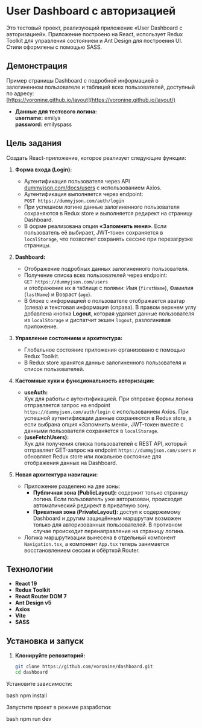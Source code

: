 # User Dashboard с авторизацией

Это тестовый проект, реализующий приложение «User Dashboard с авторизацией». Приложение построено на React, использует Redux Toolkit для управления состоянием и Ant Design для построения UI. Стили оформлены с помощью SASS.

## Демонстрация

Пример страницы Dashboard с подробной информацией о залогиненном пользователе и таблицей всех пользователей, доступный по адресу:  
[https://voronine.github.io/layout](https://voronine.github.io/layout/)

- **Данные для тестового логина:**  
  **username:** emilys  
  **password:** emilyspass

## Цель задания

Создать React-приложение, которое реализует следующие функции:

1. **Форма входа (Login):**
   - Аутентификация пользователя через API [dummyjson.com/docs/users](https://dummyjson.com/docs/users) с использованием Axios.
   - Аутентификация выполняется через endpoint:  
     `POST https://dummyjson.com/auth/login`
   - При успешном логине данные залогиненного пользователя сохраняются в Redux store и выполняется редирект на страницу Dashboard.
   - В форме реализована опция **«Запомнить меня»**. Если пользователь её выбирает, JWT-токен сохраняется в `localStorage`, что позволяет сохранять сессию при перезагрузке страницы.

2. **Dashboard:**
   - Отображение подробных данных залогиненного пользователя.
   - Получение списка всех пользователей через endpoint:  
     `GET https://dummyjson.com/users`  
     и отображение их в таблице с полями: Имя (`firstName`), Фамилия (`lastName`) и Возраст (`age`).
   - В блоке с информацией о пользователе отображается аватар (слева) и текстовая информация (справа). В правом верхнем углу добавлена кнопка **Logout**, которая удаляет данные пользователя из `localStorage` и диспатчит экшен `logout`, разлогинивая приложение.

3. **Управление состоянием и архитектура:**
   - Глобальное состояние приложения организовано с помощью Redux Toolkit.
   - В Redux store хранятся данные залогиненного пользователя и список пользователей.

4. **Кастомные хуки и функциональность авторизации:**
   - **useAuth:**  
     Хук для работы с аутентификацией. При отправке формы логина отправляется запрос на endpoint `https://dummyjson.com/auth/login` с использованием Axios. При успешной аутентификации данные сохраняются в Redux store, а если выбрана опция «Запомнить меня», JWT-токен вместе с данными пользователя сохраняется в `localStorage`.
   - **(useFetchUsers):**  
     Хук для получения списка пользователей с REST API, который отправляет GET-запрос на endpoint `https://dummyjson.com/users` и обновляет Redux store или локальное состояние для отображения данных на Dashboard.

5. **Новая архитектура навигации:**
   - Приложение разделено на две зоны:
     - **Публичная зона (PublicLayout):** содержит только страницу логина. Если пользователь уже авторизован, происходит автоматический редирект в приватную зону.
     - **Приватная зона (PrivateLayout):** доступ к содержимому Dashboard и другим защищённым маршрутам возможен только для авторизованных пользователей. В противном случае происходит перенаправление на страницу логина.
   - Логика маршрутизации вынесена в отдельный компонент `Navigation.tsx`, а компонент `App.tsx` теперь занимается восстановлением сессии и обёрткой Router.

## Технологии

- **React 19**
- **Redux Toolkit**
- **React Router DOM 7**
- **Ant Design v5**
- **Axios**
- **Vite**
- **SASS**

## Установка и запуск

1. **Клонируйте репозиторий:**

   ```bash
   git clone https://github.com/voronine/dashboard.git
   cd dashboard


Установите зависимости:

bash
npm install

Запустите проект в режиме разработки:

bash
npm run dev

